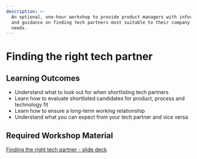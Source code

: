 ```yaml
---
description: >-
  An optional, one-hour workshop to provide product managers with information
  and guidance on finding tech partners most suitable to their company and
  needs.
---
```


# Finding the right tech partner

## Learning Outcomes 

* Understand what to look out for when shortlisting tech partners 
* Learn how to evaluate shortlisted candidates for product, process and technology fit 
* Learn how to ensure a long-term working relationship 
* Understand what you can expect from your tech partner and vice versa

## Required Workshop Material 

[Finding the right tech partner - slide deck](https://docs.google.com/presentation/d/1wHlGy2KygpxAdpC8muY9Ba-6VZdQc7UzPUu1TJ5t9Js/edit#slide=id.gcb9a0b074_1_0)

